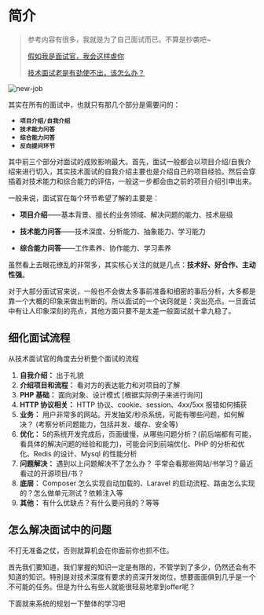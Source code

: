 # 简介

> 参考内容有很多，我就是为了自己面试而已。不算是抄袭吧~
>
> [假如我是面试官，我会这样虐你](https://segmentfault.com/a/1190000018428838)
>
> [技术面试老是有劲使不出，该怎么办？](https://mp.weixin.qq.com/s/qqxcb0zxKL3B4jPFABaO_g)

![new-job](http://md.laragh.top/vuepress/interview/new-job.png)

其实在所有的面试中，也就只有那几个部分是需要问的：

- **`项目介绍/自我介绍`**
- **`技术能力问答`**
- **`综合能力问答`**
- **`反向提问环节`**

其中前三个部分对面试的成败影响最大。首先，面试一般都会以项目介绍/自我介绍来进行切入，其实技术面试的自我介绍主要也是介绍自己的项目经验。然后会穿插着对技术能力和综合能力的评估，一般这一步都会由之前的项目介绍引申出来。

一般来说，面试官在每个环节希望了解的主要是：

- **项目介绍**——基本背景、擅长的业务领域、解决问题的能力、技术层级

- **技术能力问答**——技术深度、分析能力、抽象能力、学习能力

- **综合能力问答**——工作素养、协作能力、学习素养

虽然看上去眼花缭乱的非常多，其实核心关注的就是几点：**技术好、好合作、主动性强**。

对于大部分面试官来说，一般也不会做太多事前准备和细密的事后分析，大多都是靠一个大概的印象来做出判断的。所以面试的一个诀窍就是：突出亮点。一旦面试中有让人印象深刻的亮点，其他方面只要不是太差一般面试就十拿九稳了。

## 细化面试流程

从技术面试官的角度去分析整个面试的流程

1. **自我介绍：** 出于礼貌
2. **介绍项目和流程：** 看对方的表达能力和对项目的了解
3. **PHP 基础：** 面向对象、设计模式 [根据实际例子来进行询问]
4. **HTTP 协议相关：** HTTP 协议、cookie、session、4xx/5xx 报错如何捕获
5. **业务：** 用户非常多的网站。开发抽奖/秒杀系统，可能有哪些问题，如何解决？ (考察分析问题能力，包括并发、缓存、安全等)
6. **优化：** 5的系统开发完成后，页面缓慢，从哪些问题分析？(前后端都有可能，看具体的解决问题的经验和能力)，可能会问到前端优化、PHP 的分析和优化、Redis 的设计、Mysql 的性能分析
7. **问题解决：** 遇到以上问题解决不了怎么办？ 平常会看那些网站/书学习？最近看过的开源项目/书？
8. **底层：** Composer 怎么实现自动加载的、Laravel 的启动流程、路由怎么实现的？怎么做单元测试？依赖注入等
9. **其他：** 有什么优缺点？有什么要问我的？等等

## 怎么解决面试中的问题

不打无准备之仗，否则就算机会在你面前你也抓不住。

首先我们要知道，我们掌握的知识一定是有限的，不管学到了多少，仍然还会有不知道的知识。特别是对技术深度有要求的资深开发岗位，想要面面俱到几乎是一个不可能的任务。但是为什么有些人就能很轻易地拿到offer呢？

下面就来系统的规划一下整体的学习吧